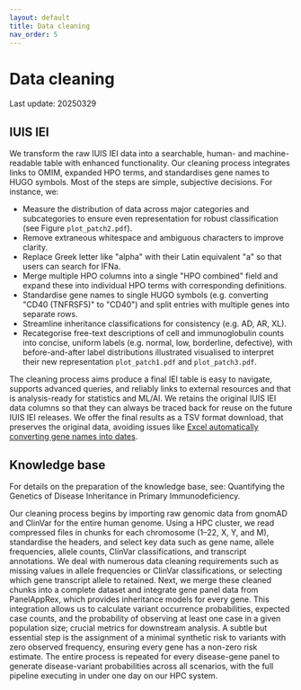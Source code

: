 ```yaml
---
layout: default
title: Data cleaning
nav_order: 5
---
```


# Data cleaning

Last update: 20250329

## IUIS IEI

We transform the raw IUIS IEI data into a searchable, human- and machine-readable table with enhanced functionality.
Our cleaning process integrates links to OMIM, expanded HPO terms, and standardises gene names to HUGO symbols. Most of the steps are simple, subjective decisions. For instance, we:

- Measure the distribution of data across major categories and subcategories to ensure even representation for robust classification (see Figure `plot_patch2.pdf`).
- Remove extraneous whitespace and ambiguous characters to improve clarity.
- Replace Greek letter like "alpha" with their Latin equivalent "a" so that users can search for IFNa.
- Merge multiple HPO columns into a single "HPO combined" field and expand these into individual HPO terms with corresponding definitions.
- Standardise gene names to single HUGO symbols (e.g. converting "CD40 (TNFRSF5)" to "CD40") and split entries with multiple genes into separate rows.
- Streamline inheritance classifications for consistency (e.g. AD, AR, XL).
- Recategorise free-text descriptions of cell and immunoglobulin counts into concise, uniform labels (e.g. normal, low, borderline, defective), with before-and-after label distributions illustrated visualised to interpret their new representation `plot_patch1.pdf` and `plot_patch3.pdf`.

The cleaning process aims produce a final IEI table is easy to navigate, supports advanced queries, and reliably links to external resources and that is analysis-ready for statistics and ML/AI.
We retains the original IUIS IEI data columns so that they can always be traced back for reuse on the future IUIS IEI releases.
We offer the final results as a TSV format download, that preserves the original data, avoiding issues like [Excel automatically converting gene names into dates](https://bmcbioinformatics.biomedcentral.com/articles/10.1186/1471-2105-5-80).

## Knowledge base

For details on the preparation of the knowledge base, see:
Quantifying the Genetics of Disease Inheritance in Primary Immunodeficiency.

Our cleaning process begins by importing raw genomic data from gnomAD and ClinVar for the entire human genome. 
Using a HPC cluster, we read compressed files in chunks for each chromosome (1–22, X, Y, and M), standardise the headers, and select key data such as gene name, allele frequencies, allele counts, ClinVar classifications, and transcript annotations.
We deal with numerous data cleaning requirements such as missing values in allele frequencies or ClinVar classifications, or selecting which gene transcript allele to retained.
Next, we merge these cleaned chunks into a complete dataset and integrate gene panel data from PanelAppRex, which provides inheritance models for every gene.
This integration allows us to calculate variant occurrence probabilities, expected case counts, and the probability of observing at least one case in a given population size; crucial metrics for downstream analysis. 
A subtle but essential step is the assignment of a minimal synthetic risk to variants with zero observed frequency, ensuring every gene has a non-zero risk estimate. 
The entire process is repeated for every disease-gene panel to generate disease-variant probabilities across all scenarios, with the full pipeline executing in under one day on our HPC system.

